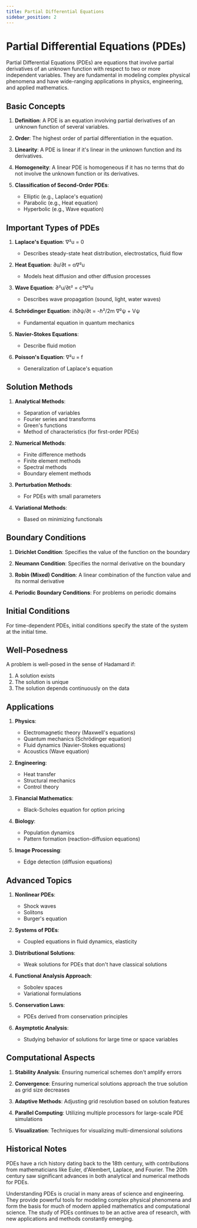 ```yaml
---
title: Partial Differential Equations
sidebar_position: 2
---
```

# Partial Differential Equations (PDEs)

Partial Differential Equations (PDEs) are equations that involve partial derivatives of an unknown function with respect to two or more independent variables. They are fundamental in modeling complex physical phenomena and have wide-ranging applications in physics, engineering, and applied mathematics.

## Basic Concepts

1. **Definition**: A PDE is an equation involving partial derivatives of an unknown function of several variables.

2. **Order**: The highest order of partial differentiation in the equation.

3. **Linearity**: A PDE is linear if it's linear in the unknown function and its derivatives.

4. **Homogeneity**: A linear PDE is homogeneous if it has no terms that do not involve the unknown function or its derivatives.

5. **Classification of Second-Order PDEs**:
    - Elliptic (e.g., Laplace's equation)
    - Parabolic (e.g., Heat equation)
    - Hyperbolic (e.g., Wave equation)

## Important Types of PDEs

1. **Laplace's Equation**: ∇²u = 0
    - Describes steady-state heat distribution, electrostatics, fluid flow

2. **Heat Equation**: ∂u/∂t = α∇²u
    - Models heat diffusion and other diffusion processes

3. **Wave Equation**: ∂²u/∂t² = c²∇²u
    - Describes wave propagation (sound, light, water waves)

4. **Schrödinger Equation**: iℏ∂ψ/∂t = -ℏ²/2m ∇²ψ + Vψ
    - Fundamental equation in quantum mechanics

5. **Navier-Stokes Equations**:
    - Describe fluid motion

6. **Poisson's Equation**: ∇²u = f
    - Generalization of Laplace's equation

## Solution Methods

1. **Analytical Methods**:
    - Separation of variables
    - Fourier series and transforms
    - Green's functions
    - Method of characteristics (for first-order PDEs)

2. **Numerical Methods**:
    - Finite difference methods
    - Finite element methods
    - Spectral methods
    - Boundary element methods

3. **Perturbation Methods**:
    - For PDEs with small parameters

4. **Variational Methods**:
    - Based on minimizing functionals

## Boundary Conditions

1. **Dirichlet Condition**: Specifies the value of the function on the boundary

2. **Neumann Condition**: Specifies the normal derivative on the boundary

3. **Robin (Mixed) Condition**: A linear combination of the function value and its normal derivative

4. **Periodic Boundary Conditions**: For problems on periodic domains

## Initial Conditions

For time-dependent PDEs, initial conditions specify the state of the system at the initial time.

## Well-Posedness

A problem is well-posed in the sense of Hadamard if:
1. A solution exists
2. The solution is unique
3. The solution depends continuously on the data

## Applications

1. **Physics**:
    - Electromagnetic theory (Maxwell's equations)
    - Quantum mechanics (Schrödinger equation)
    - Fluid dynamics (Navier-Stokes equations)
    - Acoustics (Wave equation)

2. **Engineering**:
    - Heat transfer
    - Structural mechanics
    - Control theory

3. **Financial Mathematics**:
    - Black-Scholes equation for option pricing

4. **Biology**:
    - Population dynamics
    - Pattern formation (reaction-diffusion equations)

5. **Image Processing**:
    - Edge detection (diffusion equations)

## Advanced Topics

1. **Nonlinear PDEs**:
    - Shock waves
    - Solitons
    - Burger's equation

2. **Systems of PDEs**:
    - Coupled equations in fluid dynamics, elasticity

3. **Distributional Solutions**:
    - Weak solutions for PDEs that don't have classical solutions

4. **Functional Analysis Approach**:
    - Sobolev spaces
    - Variational formulations

5. **Conservation Laws**:
    - PDEs derived from conservation principles

6. **Asymptotic Analysis**:
    - Studying behavior of solutions for large time or space variables

## Computational Aspects

1. **Stability Analysis**: Ensuring numerical schemes don't amplify errors

2. **Convergence**: Ensuring numerical solutions approach the true solution as grid size decreases

3. **Adaptive Methods**: Adjusting grid resolution based on solution features

4. **Parallel Computing**: Utilizing multiple processors for large-scale PDE simulations

5. **Visualization**: Techniques for visualizing multi-dimensional solutions

## Historical Notes

PDEs have a rich history dating back to the 18th century, with contributions from mathematicians like Euler, d'Alembert, Laplace, and Fourier. The 20th century saw significant advances in both analytical and numerical methods for PDEs.

Understanding PDEs is crucial in many areas of science and engineering. They provide powerful tools for modeling complex physical phenomena and form the basis for much of modern applied mathematics and computational science. The study of PDEs continues to be an active area of research, with new applications and methods constantly emerging.